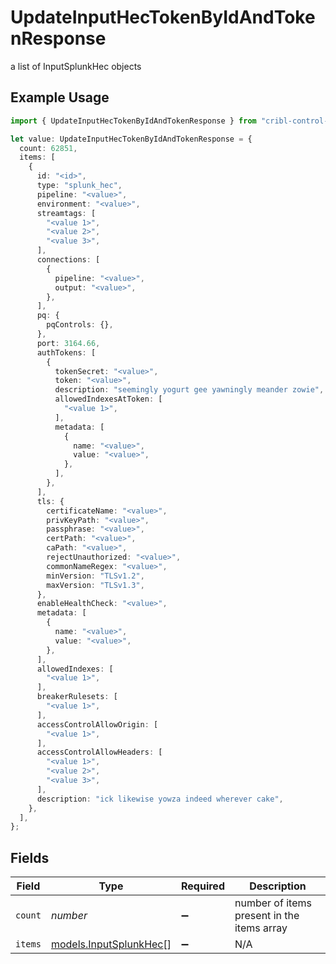 # UpdateInputHecTokenByIdAndTokenResponse

a list of InputSplunkHec objects

## Example Usage

```typescript
import { UpdateInputHecTokenByIdAndTokenResponse } from "cribl-control-plane/models/operations";

let value: UpdateInputHecTokenByIdAndTokenResponse = {
  count: 62851,
  items: [
    {
      id: "<id>",
      type: "splunk_hec",
      pipeline: "<value>",
      environment: "<value>",
      streamtags: [
        "<value 1>",
        "<value 2>",
        "<value 3>",
      ],
      connections: [
        {
          pipeline: "<value>",
          output: "<value>",
        },
      ],
      pq: {
        pqControls: {},
      },
      port: 3164.66,
      authTokens: [
        {
          tokenSecret: "<value>",
          token: "<value>",
          description: "seemingly yogurt gee yawningly meander zowie",
          allowedIndexesAtToken: [
            "<value 1>",
          ],
          metadata: [
            {
              name: "<value>",
              value: "<value>",
            },
          ],
        },
      ],
      tls: {
        certificateName: "<value>",
        privKeyPath: "<value>",
        passphrase: "<value>",
        certPath: "<value>",
        caPath: "<value>",
        rejectUnauthorized: "<value>",
        commonNameRegex: "<value>",
        minVersion: "TLSv1.2",
        maxVersion: "TLSv1.3",
      },
      enableHealthCheck: "<value>",
      metadata: [
        {
          name: "<value>",
          value: "<value>",
        },
      ],
      allowedIndexes: [
        "<value 1>",
      ],
      breakerRulesets: [
        "<value 1>",
      ],
      accessControlAllowOrigin: [
        "<value 1>",
      ],
      accessControlAllowHeaders: [
        "<value 1>",
        "<value 2>",
        "<value 3>",
      ],
      description: "ick likewise yowza indeed wherever cake",
    },
  ],
};
```

## Fields

| Field                                                     | Type                                                      | Required                                                  | Description                                               |
| --------------------------------------------------------- | --------------------------------------------------------- | --------------------------------------------------------- | --------------------------------------------------------- |
| `count`                                                   | *number*                                                  | :heavy_minus_sign:                                        | number of items present in the items array                |
| `items`                                                   | [models.InputSplunkHec](../../models/inputsplunkhec.md)[] | :heavy_minus_sign:                                        | N/A                                                       |